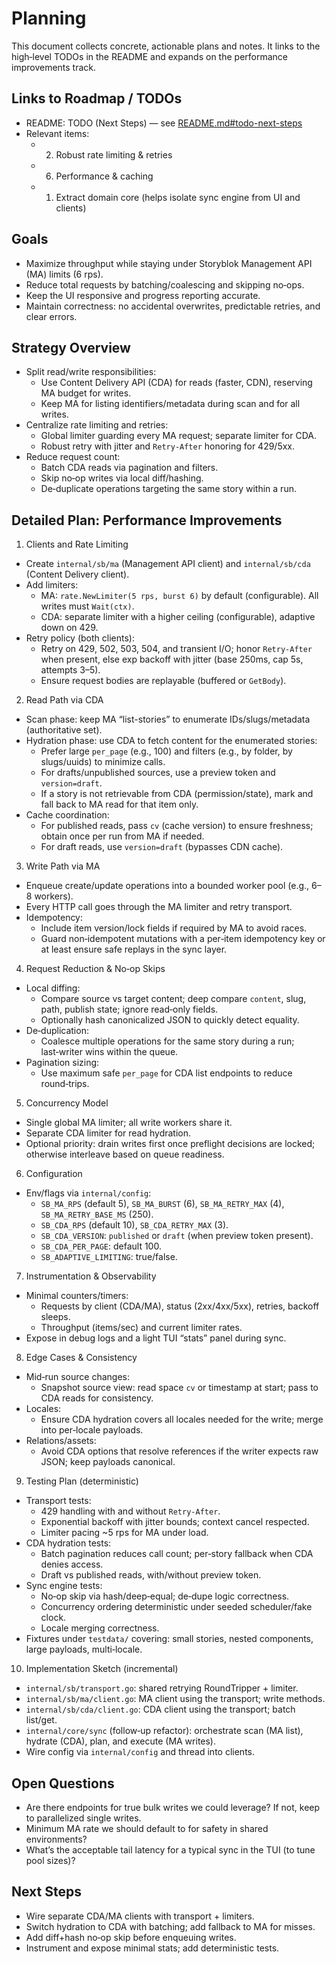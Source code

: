 # Planning

This document collects concrete, actionable plans and notes. It links to the high‑level TODOs in the README and expands on the performance improvements track.

## Links to Roadmap / TODOs

- README: TODO (Next Steps) — see [README.md#todo-next-steps](README.md#todo-next-steps)
- Relevant items:
  - 2) Robust rate limiting & retries
  - 6) Performance & caching
  - 1) Extract domain core (helps isolate sync engine from UI and clients)

## Goals

- Maximize throughput while staying under Storyblok Management API (MA) limits (6 rps).
- Reduce total requests by batching/coalescing and skipping no‑ops.
- Keep the UI responsive and progress reporting accurate.
- Maintain correctness: no accidental overwrites, predictable retries, and clear errors.

## Strategy Overview

- Split read/write responsibilities:
  - Use Content Delivery API (CDA) for reads (faster, CDN), reserving MA budget for writes.
  - Keep MA for listing identifiers/metadata during scan and for all writes.
- Centralize rate limiting and retries:
  - Global limiter guarding every MA request; separate limiter for CDA.
  - Robust retry with jitter and `Retry-After` honoring for 429/5xx.
- Reduce request count:
  - Batch CDA reads via pagination and filters.
  - Skip no‑op writes via local diff/hashing.
  - De‑duplicate operations targeting the same story within a run.

## Detailed Plan: Performance Improvements

1) Clients and Rate Limiting
- Create `internal/sb/ma` (Management API client) and `internal/sb/cda` (Content Delivery client).
- Add limiters:
  - MA: `rate.NewLimiter(5 rps, burst 6)` by default (configurable). All writes must `Wait(ctx)`.
  - CDA: separate limiter with a higher ceiling (configurable), adaptive down on 429.
- Retry policy (both clients):
  - Retry on 429, 502, 503, 504, and transient I/O; honor `Retry-After` when present, else exp backoff with jitter (base 250ms, cap 5s, attempts 3–5).
  - Ensure request bodies are replayable (buffered or `GetBody`).

2) Read Path via CDA
- Scan phase: keep MA “list-stories” to enumerate IDs/slugs/metadata (authoritative set).
- Hydration phase: use CDA to fetch content for the enumerated stories:
  - Prefer large `per_page` (e.g., 100) and filters (e.g., by folder, by slugs/uuids) to minimize calls.
  - For drafts/unpublished sources, use a preview token and `version=draft`.
  - If a story is not retrievable from CDA (permission/state), mark and fall back to MA read for that item only.
- Cache coordination:
  - For published reads, pass `cv` (cache version) to ensure freshness; obtain once per run from MA if needed.
  - For draft reads, use `version=draft` (bypasses CDN cache).

3) Write Path via MA
- Enqueue create/update operations into a bounded worker pool (e.g., 6–8 workers).
- Every HTTP call goes through the MA limiter and retry transport.
- Idempotency:
  - Include item version/lock fields if required by MA to avoid races.
  - Guard non‑idempotent mutations with a per‑item idempotency key or at least ensure safe replays in the sync layer.

4) Request Reduction & No‑op Skips
- Local diffing:
  - Compare source vs target content; deep compare `content`, slug, path, publish state; ignore read‑only fields.
  - Optionally hash canonicalized JSON to quickly detect equality.
- De‑duplication:
  - Coalesce multiple operations for the same story during a run; last‑writer wins within the queue.
- Pagination sizing:
  - Use maximum safe `per_page` for CDA list endpoints to reduce round‑trips.

5) Concurrency Model
- Single global MA limiter; all write workers share it.
- Separate CDA limiter for read hydration.
- Optional priority: drain writes first once preflight decisions are locked; otherwise interleave based on queue readiness.

6) Configuration
- Env/flags via `internal/config`:
  - `SB_MA_RPS` (default 5), `SB_MA_BURST` (6), `SB_MA_RETRY_MAX` (4), `SB_MA_RETRY_BASE_MS` (250).
  - `SB_CDA_RPS` (default 10), `SB_CDA_RETRY_MAX` (3).
  - `SB_CDA_VERSION`: `published` or `draft` (when preview token present).
  - `SB_CDA_PER_PAGE`: default 100.
  - `SB_ADAPTIVE_LIMITING`: true/false.

7) Instrumentation & Observability
- Minimal counters/timers:
  - Requests by client (CDA/MA), status (2xx/4xx/5xx), retries, backoff sleeps.
  - Throughput (items/sec) and current limiter rates.
- Expose in debug logs and a light TUI “stats” panel during sync.

8) Edge Cases & Consistency
- Mid‑run source changes:
  - Snapshot source view: read space `cv` or timestamp at start; pass to CDA reads for consistency.
- Locales:
  - Ensure CDA hydration covers all locales needed for the write; merge into per‑locale payloads.
- Relations/assets:
  - Avoid CDA options that resolve references if the writer expects raw JSON; keep payloads canonical.

9) Testing Plan (deterministic)
- Transport tests:
  - 429 handling with and without `Retry-After`.
  - Exponential backoff with jitter bounds; context cancel respected.
  - Limiter pacing ~5 rps for MA under load.
- CDA hydration tests:
  - Batch pagination reduces call count; per‑story fallback when CDA denies access.
  - Draft vs published reads, with/without preview token.
- Sync engine tests:
  - No‑op skip via hash/deep‑equal; de‑dupe logic correctness.
  - Concurrency ordering deterministic under seeded scheduler/fake clock.
  - Locale merging correctness.
- Fixtures under `testdata/` covering: small stories, nested components, large payloads, multi‑locale.

10) Implementation Sketch (incremental)
- `internal/sb/transport.go`: shared retrying RoundTripper + limiter.
- `internal/sb/ma/client.go`: MA client using the transport; write methods.
- `internal/sb/cda/client.go`: CDA client using the transport; batch list/get.
- `internal/core/sync` (follow‑up refactor): orchestrate scan (MA list), hydrate (CDA), plan, and execute (MA writes).
- Wire config via `internal/config` and thread into clients.

## Open Questions
- Are there endpoints for true bulk writes we could leverage? If not, keep to parallelized single writes.
- Minimum MA rate we should default to for safety in shared environments?
- What’s the acceptable tail latency for a typical sync in the TUI (to tune pool sizes)?

## Next Steps
- Wire separate CDA/MA clients with transport + limiters.
- Switch hydration to CDA with batching; add fallback to MA for misses.
- Add diff+hash no‑op skip before enqueuing writes.
- Instrument and expose minimal stats; add deterministic tests.

